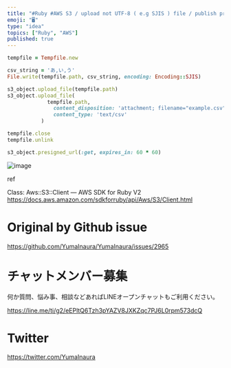 ```yaml
---
title: "#Ruby #AWS S3 / upload not UTF-8 ( e.g SJIS ) file / publish presigned"
emoji: "🖥"
type: "idea"
topics: ["Ruby", "AWS"]
published: true
---
```




```rb
tempfile = Tempfile.new

csv_string = 'あ,い,う'
File.write(tempfile.path, csv_string, encoding: Encoding::SJIS)

s3_object.upload_file(tempfile.path)
s3_object.upload_file(
             tempfile.path,
               content_disposition: 'attachment; filename="example.csv"',
               content_type: 'text/csv'
           )

tempfile.close
tempfile.unlink

s3_object.presigned_url(:get, expires_in: 60 * 60)

```


![image](https://user-images.githubusercontent.com/13635059/73115067-ae31cc00-3f64-11ea-876d-5b33521d28d3.png)


ref

Class: Aws::S3::Client — AWS SDK for Ruby V2
https://docs.aws.amazon.com/sdkforruby/api/Aws/S3/Client.html


# Original by Github issue

https://github.com/YumaInaura/YumaInaura/issues/2965








<!-- Update From Qiita API -->

# チャットメンバー募集


何か質問、悩み事、相談などあればLINEオープンチャットもご利用ください。

https://line.me/ti/g2/eEPltQ6Tzh3pYAZV8JXKZqc7PJ6L0rpm573dcQ





# Twitter


https://twitter.com/YumaInaura


<!-- Update From Qiita API -->


